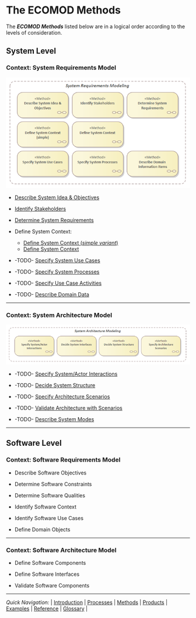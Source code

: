 # The ECOMOD Methods


The **_ECOMOD Methods_** listed below are in a logical order according to the levels of consideration.


## System Level

### Context: System Requirements Model

![Methods System Requirements Modeling](images/en-ecomod-methods-system-requirements-modeling.png)


+ [Describe System Idea & Objectives](method_system-idea-objectives.md)

+ [Identify Stakeholders](method_stakeholders.md)

+ [Determine System Requirements](method_system-requirements.md)

+ Define System Context:
  + [Define System Context (_simple variant_)](method_system-context-simple.md)
  + [Define System Context](method_system-context.md)

+ -TODO- [Specify System Use Cases](method_system-usecases.md)

+ -TODO- [Specify System Processes](method_system-processes.md)

+ -TODO- [Specify Use Case Activities](method_system-usecases-activities.md)

+ -TODO- [Describe Domain Data](method_domain-data-model.md)

---
### Context: System Architecture Model

![Methods System Architecture Modeling](images/en-ecomod-methods-system-architecture-modeling.png)


+ -TODO- [Specify System/Actor Interactions](method_system-interactions.md)

+ -TODO- [Decide System Structure](method_system-architecture.md)

+ -TODO- [Specify Architecture Scenarios](method_system-scenarios.md)

+ -TODO- [Validate Architecture with Scenarios](method_system-architecture-validation.md)

+ -TODO- [Describe System Modes](method_system-modes.md)


---
## Software Level


### Context: Software Requirements Model

+ Describe Software Objectives

+ Determine Software Constraints

+ Determine Software Qualities

+ Identify Software Context

+ Identify Software Use Cases

+ Define Domain Objects


---
### Context: Software Architecture Model

+ Define Software Components

+ Define Software Interfaces

+ Validate Software Components

---
_Quick Navigation:_ | [Introduction](index.md) | [Processes](processes.md) | [Methods](methods.md) | [Products](products.md) | [Examples](examples.md) | [Reference](quick-reference.md) | [Glossary](glossary.md) |
